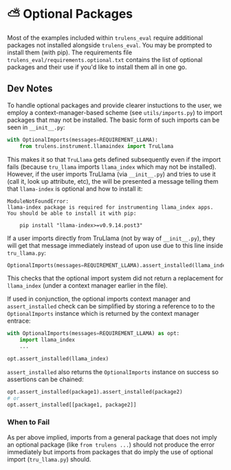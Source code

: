 # ⛅ Optional Packages

Most of the examples included within `trulens_eval` require additional packages
not installed alongside `trulens_eval`. You may be prompted to install them
(with pip). The requirements file `trulens_eval/requirements.optional.txt`
contains the list of optional packages and their use if you'd like to install
them all in one go.

## Dev Notes

To handle optional packages and provide clearer instuctions to the user, we
employ a context-manager-based scheme (see `utils/imports.py`) to import
packages that may not be installed. The basic form of such imports can be seen
in `__init__.py`:

```python
with OptionalImports(messages=REQUIREMENT_LLAMA):
    from trulens.instrument.llamaindex import TruLlama
```

This makes it so that `TruLlama` gets defined subsequently even if the import
fails (because `tru_llama` imports `llama_index` which may not be installed).
However, if the user imports TruLlama (via `__init__.py`) and tries to use it
(call it, look up attribute, etc), the will be presented a message telling them
that `llama-index` is optional and how to install it:

```
ModuleNotFoundError:
llama-index package is required for instrumenting llama_index apps.
You should be able to install it with pip:

    pip install "llama-index>=v0.9.14.post3"
```

If a user imports directly from TruLlama (not by way of `__init__.py`), they
will get that message immediately instead of upon use due to this line inside
`tru_llama.py`:

```python
OptionalImports(messages=REQUIREMENT_LLAMA).assert_installed(llama_index)
```

This checks that the optional import system did not return a replacement for
`llama_index` (under a context manager earlier in the file).

If used in conjunction, the optional imports context manager and
`assert_installed` check can be simplified by storing a reference to to the
`OptionalImports` instance which is returned by the context manager entrace:

```python
with OptionalImports(messages=REQUIREMENT_LLAMA) as opt:
    import llama_index
    ...

opt.assert_installed(llama_index)
```

`assert_installed` also returns the `OptionalImports` instance on success so
assertions can be chained:

```python
opt.assert_installed(package1).assert_installed(package2)
# or
opt.assert_installed[[package1, package2]]
```

### When to Fail

As per above implied, imports from a general package that does not imply an
optional package (like `from trulens ...`) should not produce the error
immediately but imports from packages that do imply the use of optional import
(`tru_llama.py`) should.
